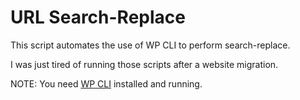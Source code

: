 # URL Search-Replace

This script automates the use of WP CLI to perform search-replace.

I was just tired of running those scripts after a website migration.

NOTE: You need [WP CLI](https://wp-cli.org/) installed and running.
